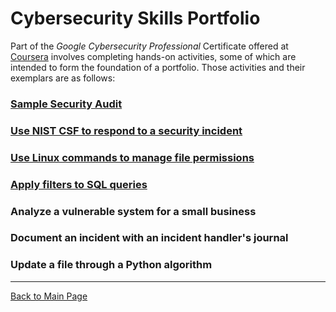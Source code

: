 # Cybersecurity Skills Portfolio

Part of the *Google Cybersecurity Professional* Certificate offered at [Coursera](https://www.coursera.org/) involves completing hands-on activities, some of which are intended to form the foundation of a portfolio. Those activities and their exemplars are as follows:

### [Sample Security Audit](https://github.com/mithbarazak/mithbarazak.github.io/tree/main/sample-security-audit)

### [Use NIST CSF to respond to a security incident](https://github.com/mithbarazak/mithbarazak.github.io/tree/main/use-NIST-CSF)

### [Use Linux commands to manage file permissions](https://github.com/mithbarazak/mithbarazak.github.io/tree/main/manage-linux-permissions)

### [Apply filters to SQL queries](https://github.com/mithbarazak/mithbarazak.github.io/tree/main/apply-SQL-filters)

### Analyze a vulnerable system for a small business

### Document an incident with an incident handler's journal

### Update a file through a Python algorithm

---

[Back to Main Page](https://mithbarazak.github.io/)
